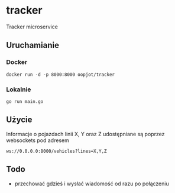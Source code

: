 # tracker
Tracker microservice

## Uruchamianie
### Docker
```console
docker run -d -p 8000:8000 oopjot/tracker
```
### Lokalnie
```console
go run main.go
```

## Użycie
Informacje o pojazdach linii X, Y oraz Z udostępniane są poprzez websockets pod adresem
```console
ws://0.0.0.0:8000/vehicles?lines=X,Y,Z
```

## Todo
- przechować gdzieś i wysłać wiadomość od razu po połączeniu

